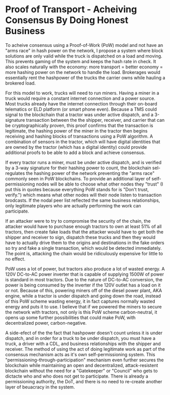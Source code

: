 # Proof of Transport - Acheiving Consensus By Doing Honest Business

To acheive consensus using a Proof-of-Work (PoW) model and not have an "arms race" in hash power on the network, I propose a system where block solutions are only valid while the truck is dispatched on a load and moving. This prevents gaming of the system and keeps the hash rate in check. It also scales naturally with the economy: more transport = better economy = more hashing power on the network to handle the load. Brokerages would essentially rent the hashpower of the trucks the carrier owns while hauling a brokered load. 

For this model to work, trucks will need to run miners. Having a miner in a truck would require a constant internet connection and a power source. Most trucks already have the internet connection through their on-board telematics or ELD platform (or smart phone even). Because a TMS could signal to the blockchain that a tractor was under active dispatch, and a 3-signature transaction between the the shipper, receiver, and carrier that can be cryptographically proven, this proof confirms that the transaction is legitimate, the hashing power of the miner in the tractor then begins receiving and hashing blocks of transactions using a PoW algorithm. A combination of sensors in the tractor, which will have digital identities that are owned by the tractor (which has a digital identity) could provide additional proofs to be able to add a block and achieve consensus.

If every tractor runs a miner, must be under active dispatch, and is verified by a 3-way signature for their hashing power to count, the blockchain sel-regulates the hashing power of the network preventing the "arms race" commonly seen in PoW blockchains. To provide an additional layer of self-permissioning nodes will be able to choose what other nodes they "trust" (I put this in quotes because everything PoW stands for is "Don't trust, verify.") which means what other nodes will their node listen to transaction brodcasts. If the nodal peer list reflected the same business relationships, only legitimate players who are actually performing the work can participate.

If an attacker were to try to compromise the security of the chain, the attacker would have to purchase enough tractors to own at least 51% of all tractors, then create fake loads that the attacker would have to get both the shipper and receiver to sign, dispatch these trucks and then they would have to actually drive them to the origins and destinations in the fake orders so try and fake a single transaction, which would be detected immediately. The point is, attacking the chain would be ridiculously expensive for little to no effect.

PoW uses a lot of power, but tractors also produce a lot of wasted energy. A 120V DC-to-AC power inverter that is capable of supplying 1500W of power is standard in most tractors. Due to the nature of DC-to-AC conversion, the power is being consumed by the inverter if the 120V outlet has a load on it or not. Because of this, powering miners off of the diesel power plant, AKA engine, while a tractor is under dispatch and going down the road, instead of this PoW scheme wasting energy, it in fact captures normally wasted energy and puts it to use. I believe that if we powered the miners to secure the network with tractors, not only is this PoW scheme carbon-neutral, it opens up some further possibilities that could make PoW, with decentralized power, carbon-negative.

A side-efect of the the fact that hashpower doesn't count unless it is under dispatch, and in order for a truck to be under dispatch, you must have a truck, a driver with a CDL, and business relationships with the shipper and receiver. The method of using the act of doing legitimate work as part of the consensus mechanism acts as it's own self-permissioning system. This "permissioning-through-participation" mechanism even further secures the blockchain while maintaining an open and decentralized, attack-resistent blockchain without the need for a "Gatekeeper" or "Council" who gets to dictacte who and who does not get to participate. There is already a permissioning authority, the DoT, and there is no need to re-create another layer of beuacracy in the system.
